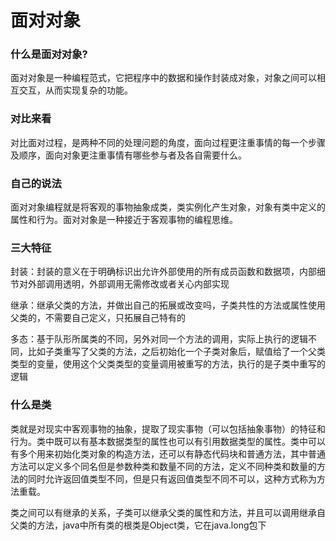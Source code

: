 # 面对对象



### 什么是面对对象?

​	面对对象是一种编程范式，它把程序中的数据和操作封装成对象，对象之间可以相互交互，从而实现复杂的功能。

### 对比来看

​	对比面对过程，是两种不同的处理问题的角度，面向过程更注重事情的每一个步骤及顺序，面向对象更注重事情有哪些参与者及各自需要什么。

### 自己的说法

​	面对对象编程就是将客观的事物抽象成类，类实例化产生对象，对象有类中定义的属性和行为。面对对象是一种接近于客观事物的编程思维。

### 三大特征

封装：封装的意义在于明确标识出允许外部使用的所有成员函数和数据项，内部细节对外部调用透明，外部调用无需修改或者关心内部实现

继承：继承父类的方法，并做出自己的拓展或改变吗，子类共性的方法或属性使用父类的，不需要自己定义，只拓展自己特有的

多态：基于队形所属类的不同，另外对同一个方法的调用，实际上执行的逻辑不同，比如子类重写了父类的方法，之后初始化一个子类对象后，赋值给了一个父类类型的变量，使用这个父类类型的变量调用被重写的方法，执行的是子类中重写的逻辑

### 什么是类

​	类就是对现实中客观事物的抽象，提取了现实事物（可以包括抽象事物）的特征和行为。类中既可以有基本数据类型的属性也可以有引用数据类型的属性。类中可以有多个用来初始化类对象的构造方法，还可以有静态代码块和普通方法，其中普通方法可以定义多个同名但是参数种类和数量不同的方法，定义不同种类和数量的方法的同时允许返回值类型不同，但是只有返回值类型不同不可以，这种方式称为方法重载。

​	类之间可以有继承的关系，子类可以继承父类的属性和方法，并且可以调用继承自父类的方法，java中所有类的根类是Object类，它在java.long包下





